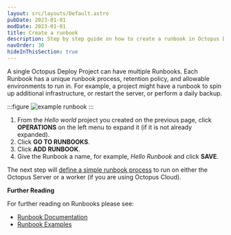 ```yaml
---
layout: src/layouts/Default.astro
pubDate: 2023-01-01
modDate: 2023-01-01
title: Create a runbook
description: Step by step guide on how to create a runbook in Octopus Deploy.
navOrder: 30
hideInThisSection: true
---
```


A single Octopus Deploy Project can have multiple Runbooks.  Each Runbook has a unique runbook process, retention policy, and allowable environments to run in.  For example, a project might have a runbook to spin up additional infrastructure, or restart the server, or perform a daily backup.  

:::figure
![example runbook](/docs/getting-started/first-runbook-run/images/runbook-overview.png)
:::

1. From the *Hello world* project you created on the previous page, click **OPERATIONS** on the left menu to expand it (if it is not already expanded).
1. Click **GO TO RUNBOOKS**. 
1. Click **ADD RUNBOOK**.
1. Give the Runbook a name, for example, *Hello Runbook* and click **SAVE**.

The next step will [define a simple runbook process](/docs/getting-started/first-runbook-run/define-the-runbook-process) to run on either the Octopus Server or a worker (if you are using Octopus Cloud).

**Further Reading**

For further reading on Runbooks please see:

- [Runbook Documentation](/docs/runbooks)
- [Runbook Examples](/docs/runbooks/runbook-examples)
